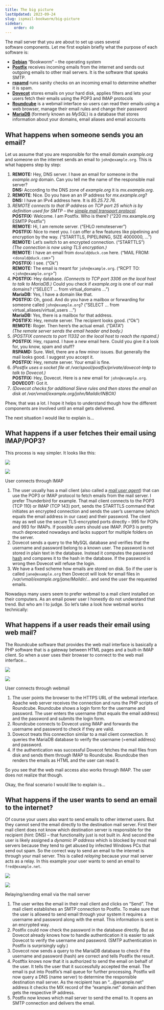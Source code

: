 ```yaml
---
title: The big picture
lastUpdated: 2023-09-24
slug: ispmail-bookworm/big-picture
sidebar:
    order: 40
---
```


The mail server that you are about to set up uses several software components. Let me first explain briefly what the purpose of each software is:

- **[Debian](https://www.debian.org/)** “Bookworm” – the operating system
- **[Postfix](http://www.postfix.org/)** receives incoming emails from the internet and sends out outgoing emails to other mail servers. It is the software that speaks SMTP.
- **[rspamd](https://rspamd.com/)** runs sanity checks on an incoming email to determine whether it is spam.
- **[Dovecot](https://www.dovecot.org/)** stores emails on your hard disk, applies filters and lets your users fetch their emails using the POP3 and IMAP protocols
- **[Roundcube](https://roundcube.net/)** is a webmail interface so users can read their emails using a web browser, manage their email rules and change their password
- **[MariaDB](https://mariadb.org/)** (formerly known as _MySQL_) is a database that stores information about your domains, email aliases and email accounts

## What happens when someone sends you an email?

Let us assume that you are responsible for the email domain _example.org_ and someone on the internet sends an email to `john@example.org`. This is what happens step by step:

1. **REMOTE:** Hey, DNS server. I have an email for someone in the _example.org_ domain. Can you tell me the name of the responsible mail server?  
    **DNS:** According to the DNS zone of _example.org_ it is _mx.example.org_.
2. **REMOTE**: Nice. Do you have an an IP address for _mx.example.org_?  
    **DNS:** I have an IPv4 address here. It is _85.25.72.76_.
3. _REMOTE connects to that IP address on TCP port 25 which is by definition used for SMTP – the [simple mail transport protocol](https://en.wikipedia.org/wiki/Simple_Mail_Transfer_Protocol)._  
    **POSTFIX:** Welcome. I am Postfix. Who is there? (“220 mx.example.org ESMTP Postfix”)  
    **REMOTE:** Hi, I am remote server. (“EHLO remoteserver”)  
    **POSTFIX:** Nice to meet you. I can offer a few features like pipelining and encryption by the way. (“STARTTLS, PIPELINING, SIZE 4000000, …”)  
    **REMOTE:** Let’s switch to an encrypted connection. (“STARTTLS”)  
    _(The connection is now using TLS encryption.)_  
    **REMOTE:** I have an email from `donald@duck.com` here. (“MAIL FROM:&lt;`donald@duck.com`&gt;”)  
    **POSTFIX:** I see. (“Ok”)  
    **REMOTE:** The email is meant for `john@example.org`. (“RCPT TO:&lt;`john@example.org`&gt;”)
4. **POSTFIX:** Hey database. _(Connects to TCP port 3306 on the local host to talk to MariaDB.)_ Could you check if _example.org_ is one of our mail domains? (“SELECT … from virtual_domains …”)  
    **MariaDB:** Yes, I have a domain like that.  
    **POSTFIX:** Oh, good. And do you have a mailbox or forwarding for someone called `john@example.org`? (“SELECT … from virtual\_aliases/virtual\_users …”)  
    **MariaDB:** Yes, there is a mailbox for that address.  
    **POSTIFX:** Hey, remote server. The recipient looks good. (“Ok”)  
    **REMOTE:** Roger. Then here’s the actual email. (“DATA”)  
    _(The remote server sends the email header and body.)_
5. _(POSTFIX connects to port 11332 on the local host to reach the rspamd.)_  
    **POSTFIX**: Hey, rspamd. I have a new email here. Could you give it a look for, you know, spam and stuff?  
    **RSPAMD:** Sure. Well, there are a few minor issues. But generally the mail looks good. I suggest you accept it.  
    **POSTFIX:** Hey, remote server. Your email is fine.
6. _(Postfix uses a socket file at /var/spool/postfix/private/dovecot-lmtp to talk to Dovecot.)_  
    **POSTFIX:** Hey, Dovecot. Here is a new email for `john@example.org`.
    **DOVECOT:** Got it.
7. _(Dovecot checks for additional Sieve rules and then stores the email on disk at /var/vmail/example.org/john/Maildir/INBOX)_

Phew, that was a lot. I hope it helps to understand though how the different components are involved until an email gets delivered.

The next situation I would like to explain is…

## What happens if a user fetches their email using IMAP/POP3?

This process is way simpler. It looks like this:

![](https://workaround.org/wp-content/uploads/fetch-email.png)

![](https://workaround.org/wp-content/uploads/fetch-email.png)

User connects through IMAP

1. The user usually has a mail client (also called a _[mail user agent](https://en.wikipedia.org/wiki/Email_client)_) that can use the POP3 or IMAP protocol to fetch emails from the mail server. I prefer Thunderbird for example. That mail client connects to the POP3 (TCP 110) or IMAP (TCP 143) port, sends the STARTTLS command that initiates an encrypted connection and sends the user’s username (which equals the email address in our case) and their password. The client may as well use the secure TLS-encrypted ports directly – 995 for POPs and 993 for IMAPs. If possible users should use IMAP. POP3 is pretty much deprecated nowadays and lacks support for multiple folders on the server.
2. Dovecot sends a query to the MySQL database and verifies that the username and password belong to a known user. The password is not stored in plain text in the database. Instead it computes the password [hash](https://en.wikipedia.org/wiki/Hash_function) and compares it to the hash in the database. If the password is wrong then Dovecot will refuse the login.
3. We have a fixed scheme how emails are stored on disk. So if the user is called `jane@example.org` then Dovecot will look for email files in _/var/vmail/example.org/jane/Maildir/…_ and send the user the requested emails.

Nowadays many users seem to prefer webmail to a mail client installed on their computers. As an email power user I honestly do not understand that trend. But who am I to judge. So let’s take a look how webmail works technically:

## What happens if a user reads their email using web mail?

The Roundcube software that provides the web mail interface is basically a PHP software that is a gateway between HTML pages and a built-in IMAP client. So when a user uses their browser to connect to the web mail interface…

![](https://workaround.org/wp-content/uploads/webmail.png)

![](https://workaround.org/wp-content/uploads/webmail.png)

User connects through webmail

1. The user points the browser to the HTTPS URL of the webmail interface. Apache web server receives the connection and runs the PHP scripts of Roundcube. Roundcube shows a login form for the username and password. The user enters the username (that equals the email address) and the password and submits the login form.
2. Roundcube connects to Dovecot using IMAP and forwards the username and password to check if they are valid.
3. Dovecot treats this connection similar to a mail client connection. It queries the MariaDB database to verify the username (=email address) and password.
4. If the authentication was successful Dovecot fetches the mail files from disk and sends them through IMAP to Roundcube. Roundcube then renders the emails as HTML and the user can read it.

So you see that the web mail access also works through IMAP. The user does not realize that though.

Okay, the final scenario I would like to explain is…

## What happens if the user wants to send an email to the internet?

Of course your users also want to send emails to other internet users. But they cannot send the email directly to the destination mail server. First their mail client does not know which destination server is responsible for the recipient (hint: DNS) – that functionality just is not built in. And second the user is likely assigned a _dynamic IP address_ which is blocked by most mail servers because they tend to get abused by infected Windows PCs that send out spam. So the correct way to send an email to the internet is through your mail server. This is called _relaying_ because your mail server acts as a relay. In this example your user wants to send an email to `fred@example.net`.

![](https://workaround.org/wp-content/uploads/relaying.png)

![](https://workaround.org/wp-content/uploads/relaying.png)

Relaying/sending email via the mail server

1. The user writes the email in their mail client and clicks on “Send”. The mail client establishes an SMTP connection to Postfix. To make sure that the user is allowed to send email through your system it requires a username and password along with the email. This information is sent in an encrypted way.
2. Postfix could now check the password in the database directly. But as Dovecot already knows how to handle authentication it is easier to ask Dovecot to verify the username and password. (SMTP authentication in Postfix is surprisingly ugly.)
3. Dovecot now sends a query to the MariaDB database to check if the username and password (hash) are correct and tells Postfix the result.
4. Postftix knows now that it is authorized to send the email on behalf of the user. It tells the user that it successfully accepted the email. The email is put into Postfix’s mail queue for further processing. Postfix will now query a DNS (name server) to determine the responsible destination mail server. As the recipient has an “…@example.net” address it checks the MX record of the “example.net” domain and then gets the respective IP address.
5. Postfix now knows which mail server to send the email to. It opens an SMTP connection and delivers the email.
